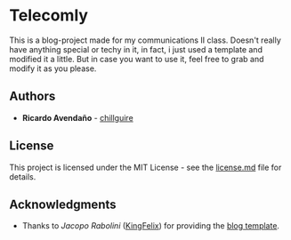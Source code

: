 # Telecomly

This is a blog-project made for my communications II class. Doesn't really have anything special or techy in it, in fact, i just used a template and modified it a little. But in case you want to use it, feel free to grab and modify it as you please.

## Authors

* **Ricardo Avendaño** - [chillguire](https://github.com/chillguire)

## License

This project is licensed under the MIT License - see the [license.md](license.md) file for details.

## Acknowledgments

* Thanks to *Jacopo Rabolini* ([KingFelix](https://github.com/KingFelix)) for providing the [blog template](https://github.com/KingFelix/emerald).
